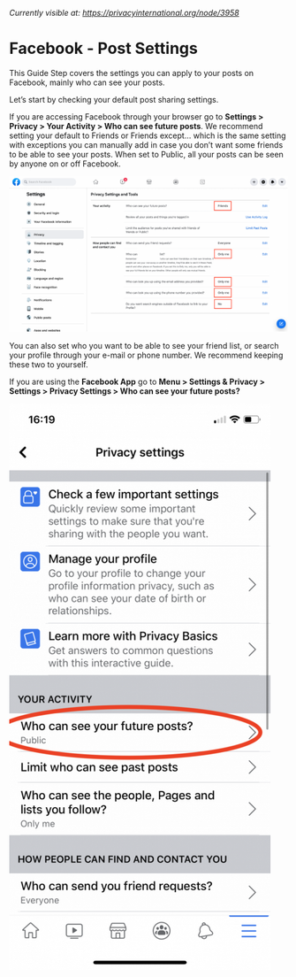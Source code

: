 *Currently visible at: https://privacyinternational.org/node/3958*
# Facebook - Post Settings

This Guide Step covers the settings you can apply to your posts on Facebook, mainly who can see your posts.


Let’s start by checking your default post sharing settings.

If you are accessing Facebook through your browser go to **Settings > Privacy > Your Activity > Who can see future posts**. We recommend setting your default to Friends or Friends except… which is the same setting with exceptions you can manually add in case you don’t want some friends to be able to see your posts. When set to Public, all your posts can be seen by anyone on or off Facebook.

![Privacy Settings Web](../images/Facebook/fb-post-1.png?raw=true)

You can also set who you want to be able to see your friend list, or search your profile through your e-mail or phone number. We recommend keeping these two to yourself.

If you are using the **Facebook App** go to **Menu > Settings & Privacy > Settings > Privacy Settings > Who can see your future posts?**

![Privacy Settings iOS](../images/Facebook/fb-post-2.png?raw=true)
